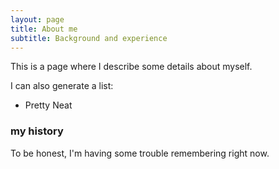 ```yaml
---
layout: page
title: About me
subtitle: Background and experience
---
```


This is a page where I describe some details about myself. 

I can also generate a list:

- Pretty Neat

### my history

To be honest, I'm having some trouble remembering right now.
